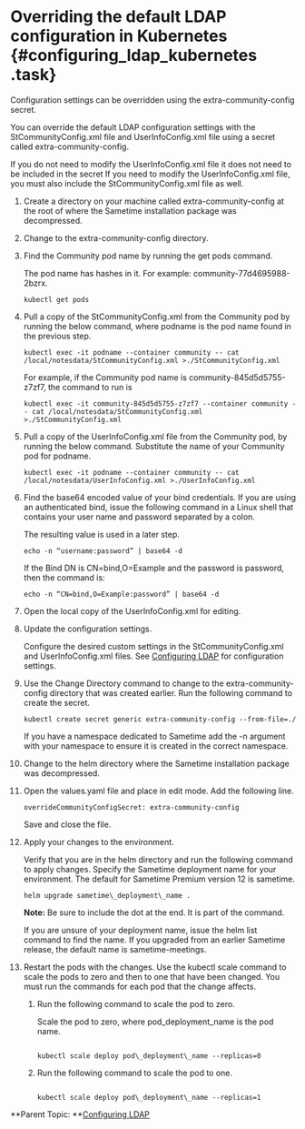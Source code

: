 # Overriding the default LDAP configuration in Kubernetes {#configuring_ldap_kubernetes .task}

Configuration settings can be overridden using the extra-community-config secret.

You can override the default LDAP configuration settings with the StCommunityConfig.xml file and UserInfoConfig.xml file using a secret called extra-community-config.

If you do not need to modify the UserInfoConfig.xml file it does not need to be included in the secret If you need to modify the UserInfoConfig.xml file, you must also include the StCommunityConfig.xml file as well.

1.  Create a directory on your machine called extra-community-config at the root of where the Sametime installation package was decompressed.

2.  Change to the extra-community-config directory.

3.  Find the Community pod name by running the get pods command.

    The pod name has hashes in it. For example: community-77d4695988-2bzrx.

    ``` {#codeblock_mzs_tb1_ytb}
    kubectl get pods
    ```

4.  Pull a copy of the StCommunityConfig.xml from the Community pod by running the below command, where podname is the pod name found in the previous step.

    ``` {#codeblock_v2k_wnx_wtb}
    kubectl exec -it podname --container community -- cat /local/notesdata/StCommunityConfig.xml >./StCommunityConfig.xml 
    ```

    For example, if the Community pod name is community-845d5d5755-z7zf7, the command to run is

    ``` {#codeblock_njq_ykd_xtb}
    kubectl exec -it community-845d5d5755-z7zf7 --container community -- cat /local/notesdata/StCommunityConfig.xml >./StCommunityConfig.xml 
    ```

5.  Pull a copy of the UserInfoConfig.xml file from the Community pod, by running the below command. Substitute the name of your Community pod for podname.

    ``` {#codeblock_wtp_d4x_wtb}
    kubectl exec -it podname --container community -- cat /local/notesdata/UserInfoConfig.xml >./UserInfoConfig.xml 
    ```

6.  Find the base64 encoded value of your bind credentials. If you are using an authenticated bind, issue the following command in a Linux shell that contains your user name and password separated by a colon.

    The resulting value is used in a later step.

    ``` {#codeblock_rjt_t41_ytb}
    echo -n “username:password” | base64 -d
    ```

    If the Bind DN is CN=bind,O=Example and the password is password, then the command is:

    ``` {#codeblock_qt4_vpb_ytb}
    echo -n “CN=bind,O=Example:password” | base64 -d 
    ```

7.  Open the local copy of the UserInfoConfig.xml for editing.

8.  Update the configuration settings.

    Configure the desired custom settings in the StCommunityConfig.xml and UserInfoConfig.xml files. See [Configuring LDAP](configuring_ldap.md) for configuration settings.

9.  Use the Change Directory command to change to the extra-community-config directory that was created earlier. Run the following command to create the secret.

    ``` {#codeblock_d13_nsc_ytb}
    kubectl create secret generic extra-community-config --from-file=./ 
    ```

    If you have a namespace dedicated to Sametime add the -n argument with your namespace to ensure it is created in the correct namespace.

10. Change to the helm directory where the Sametime installation package was decompressed.

11. Open the values.yaml file and place in edit mode. Add the following line.

    ``` {#codeblock_y1s_5sc_ytb}
    overrideCommunityConfigSecret: extra-community-config
    ```

    Save and close the file.

12. Apply your changes to the environment.

    Verify that you are in the helm directory and run the following command to apply changes. Specify the Sametime deployment name for your environment. The default for Sametime Premium version 12 is sametime.

    ``` {#codeblock_iyn_51d_d5b}
    helm upgrade sametime\_deployment\_name .
    ```

    **Note:** Be sure to include the dot at the end. It is part of the command.

    If you are unsure of your deployment name, issue the helm list command to find the name. If you upgraded from an earlier Sametime release, the default name is sametime-meetings.

13. Restart the pods with the changes. Use the kubectl scale command to scale the pods to zero and then to one that have been changed. You must run the commands for each pod that the change affects.

    1.  Run the following command to scale the pod to zero.

        Scale the pod to zero, where pod\_deployment\_name is the pod name.

        ``` {#codeblock_cwz_mwc_d5b}
        
        kubectl scale deploy pod\_deployment\_name --replicas=0
        
        ```

    2.  Run the following command to scale the pod to one.

        ``` {#codeblock_i2c_4wc_d5b}
        
        kubectl scale deploy pod\_deployment\_name --replicas=1
        ```


**Parent Topic:  **[Configuring LDAP](configuring_ldap.md)

